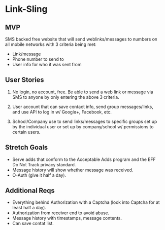 # Link-Sling

## MVP

SMS backed free website that will send weblinks/messages to numbers on all mobile networks with 3 criteria being met:

* Link/message
* Phone number to send to
* User info for who it was sent from

## User Stories

1) No login, no account, free. Be able to send a web link or message via SMS to anyone by only entering the above 3 criteria.

2) User account that can save contact info, send group messages/links, and use API to log in w/ Google+, Facebook, etc.

3) School/Company use to send links/messages to specific groups set up by the individual user or set up by company/school w/ permissions to certain users.

## Stretch Goals

* Serve adds that conform to the Acceptable Adds program and the EFF Do Not Track privacy standard.
* Message history will show whether message was received.
* O-Auth (give it half a day).

## Additional Reqs

* Everything behind Authorization with a Captcha (look into Captcha for at least half a day).
* Authorization from receiver end to avoid abuse.
* Message history with timestamps, message contents.
* Can save contat list.